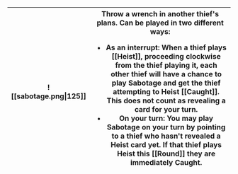 |![[sabotage.png\|125]]|Throw a wrench in another thief's plans. Can be played in two different ways:<ul><li>As an interrupt: When a thief plays [[Heist]], proceeding clockwise from the thief playing it, each other thief will have a chance to play **Sabotage** and get the thief attempting to **Heist** [[Caught]]. This does not count as revealing a card for your turn.</li><li>On your turn: You may play **Sabotage** on your turn by pointing to a thief who hasn't revealed a **Heist** card yet. If that thief plays **Heist** this [[Round]] they are immediately **Caught**.</li></ul>|
|-|-|